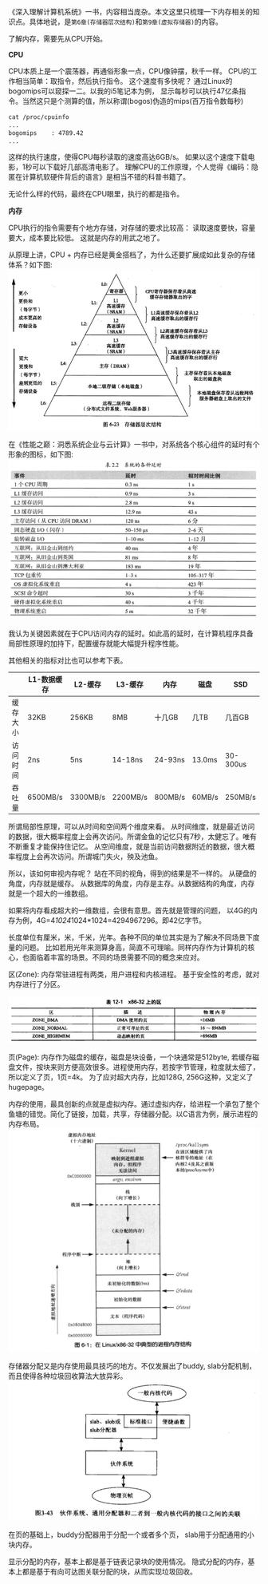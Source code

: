 《深入理解计算机系统》一书，内容相当庞杂。本文这里只梳理一下内存相关的知识点。具体地说，是`第6章(存储器层次结构)`和`第9章(虚拟存储器)`的内容。


了解内存，需要先从CPU开始。 

**CPU**

CPU本质上是一个震荡器，再通俗形象一点，CPU像钟摆，秋千一样。 CPU的工作相当简单：取指令，然后执行指令。 这个速度有多快呢？ 通过Linux的bogomips可以窥探一二。以我的i5笔记本为例， 显示每秒可以执行47亿条指令。当然这只是个测算的值，所以称谓(bogos)伪造的mips(百万指令数每秒)
```
cat /proc/cpuinfo 
...
bogomips	: 4789.42
...
```

这样的执行速度，使得CPU每秒读取的速度高达6GB/s。 如果以这个速度下载电影，1秒可以下载好几部高清电影了。
理解CPU的工作原理，个人觉得《编码：隐匿在计算机软硬件背后的语言》是相当不错的科普书籍了。

无论什么样的代码，最终在CPU眼里，执行的都是指令。


**内存**

CPU执行的指令需要有个地方存储，对存储的要求比较高： 读取速度要快，容量要大，成本要比较低。 这就是内存的用武之地了。


从原理上讲，CPU + 内存已经是黄金搭档了，为什么还要扩展成如此复杂的存储体系？如下图:
![store](./csapp/image-02.png)

在《性能之巅：洞悉系统企业与云计算》一书中，对系统各个核心组件的延时有个形象的图标，如下图:
![performance](./csapp/image-01.png)

我认为关键因素就在于CPU访问内存的延时。如此高的延时，在计算机程序具备局部性原理的加持下，配置缓存就能大幅提升程序性能。

其他相关的指标对比也可以参考下表。

|         |L1-数据缓存|L2-缓存  |L3-缓存 |内存    |磁盘   |SSD     |
|  ----   |  ----     |  ----   |  ----  | ----   | ----  | ----   |
| 缓存大小|	32KB  |	256KB	|8MB     |十几GB  |几TB   |几百GB  |
| 访问时间|	2ns   |	5ns	|14-18ns |24-93ns |13.0ms |30-300us|
| 吞吐量  |6500MB/s   |3300MB/s |2200MB/s|800MB/s |60MB/s |250MB/s |


所谓局部性原理，可以从时间和空间两个维度来看。 
从时间维度，就是最近访问的数据，很大概率程度上会再次访问。所谓金鱼的记忆只有7秒，太健忘了。唯有不断重复才能保持住记忆。
从空间维度，就是当前访问数据附近的数据，很大概率程度上会再次访问。所谓城门失火，殃及池鱼。


所以，该如何审视内存呢？ 站在不同的视角，得到的结果是不一样的。 从硬盘的角度，内存就是缓存。 从数据库的角度，内存是主存。从数据结构的角度，内存就是一个超大的一维数组。

如果将内存看成超大的一维数组，会很有意思。首先就是管理的问题， 以4G的内存为例，4G=4*1024*1024*1024=4294967296。即42亿字节。

长度单位有厘米，米，千米，光年。各种不同的单位其实是为了解决不同场景下度量的问题。 比如若用光年来测算身高，简直不可理喻。同样内存作为计算机的核心，也面临着丰富的场景。不同的场景需要不同的概念来应对。

区(Zone): 内存常驻进程有两类，用户进程和内核进程。 基于安全性的考虑，就对内存进行了分区。 

![zone](./csapp/image-03.png)

页(Page): 内存作为磁盘的缓存，磁盘是块设备，一个块通常是512byte, 若缓存磁盘文件，按块来则方便高效很多。进程使用内存，若按字节管理，粒度就太细了，所以定义了页，1页=4k。 为了应对超大内存，比如128G, 256G这种，又定义了hugepage。

内存的使用，最具创新的点就是虚拟内存。通过虚拟内存，给进程一个承包了整个鱼塘的错觉。简化了链接，加载，共享，存储器分配。以C语言为例，展示进程的内存布局。
![layout](./csapp/image-04.png)


存储器分配又是内存使用最具技巧的地方。不仅发展出了buddy, slab分配机制，而且使得各种垃圾回收算法大放异彩。 
![buddy](./csapp/image-05.png)

在页的基础上，buddy分配器用于分配一个或者多个页， slab用于分配通用的小块内存。

显示分配的内存，基本上都是基于链表记录块的使用情况。
隐式分配的内存，基本上都是基于有向可达图关联分配的块，从而实现垃圾回收。















